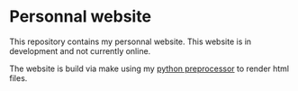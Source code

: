 # Personnal website

This repository contains my personnal website.
This website is in development and not currently online.


The website is build via make using my [python preprocessor](https://github.com/Lesbre/preprocessor/) to render html files.
